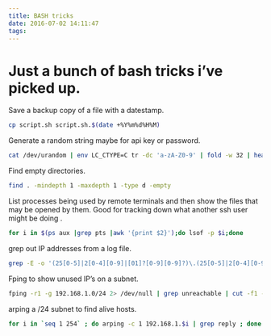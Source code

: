 ```yaml
---
title: BASH tricks
date: 2016-07-02 14:11:47
tags:
---
```


# Just a bunch of bash tricks i’ve picked up.

Save a backup copy of a file with a datestamp.

``` bash
cp script.sh script.sh.$(date +%Y%m%d%H%M)
```

Generate a random string maybe for api key or password.

``` bash
cat /dev/urandom | env LC_CTYPE=C tr -dc 'a-zA-Z0-9' | fold -w 32 | head -n 1
```

Find empty directories.

``` bash
find . -mindepth 1 -maxdepth 1 -type d -empty
```

List processes being used by remote terminals and then show the files that may be opened by them. Good for tracking down what another ssh user might be doing .

``` bash
for i in $(ps aux |grep pts |awk '{print $2}');do lsof -p $i;done
```

grep out IP addresses from a log file.

``` bash
grep -E -o '(25[0-5]|2[0-4][0-9]|[01]?[0-9][0-9]?)\.(25[0-5]|2[0-4][0-9]|[01]?[0-9][0-9]?)\.(25[0-5]|2[0-4][0-9]|[01]?[0-9][0-9]?)\.(25[0-5]|2[0-4][0-9]|[01]?[0-9][0-9]?)' access.log
```

Fping to show unused IP’s on a subnet.

``` bash
fping -r1 -g 192.168.1.0/24 2> /dev/null | grep unreachable | cut -f1 -d' '
```

arping a /24 subnet to find alive hosts.

``` bash
for i in `seq 1 254` ; do arping -c 1 192.168.1.$i | grep reply ; done
```

